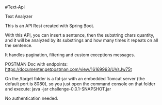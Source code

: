 #Text-Api

Text Analyzer

This is an API Rest created with Spring Boot.

With this API, you can insert a sentence, then the substring chars quantity, and it will be analyzed by its substrings and how many times it repeats on all the sentence.

It handles pagination, filtering and custom exceptions messages.

POSTMAN Doc with endpoints: https://documenter.getpostman.com/view/16169993/UVsJw75t

On the /target folder is a fat-jar with an embedded Tomcat server (the default port is 8080), so you just open the command console on that folder and execute: java -jar challenge-0.0.1-SNAPSHOT.jar

No authentication needed.

